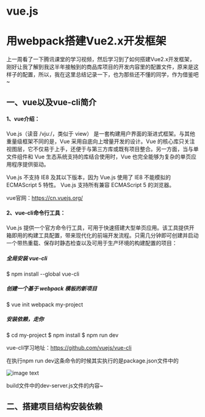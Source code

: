 # vue.js
# 用webpack搭建Vue2.x开发框架 #
上一周看了一下腾讯课堂的学习视频，然后学习到了如何搭建Vue2.x开发框架，刚好让我了解到我这半年接触到的商品库项目的开发内容里的配置文件，原来是这样子的配置，所以，我在这里总结记录一下，也为那些还不懂的同学，作为借鉴吧~

## 一、vue以及vue-cli简介 

#### 1、vue介绍： 

   Vue.js（读音 /vjuː/，类似于 view） 是一套构建用户界面的渐进式框架。与其他重量级框架不同的是，Vue 采用自底向上增量开发的设计。Vue 的核心库只关注视图层，它不仅易于上手，还便于与第三方库或既有项目整合。另一方面，当与单文件组件和 Vue 生态系统支持的库结合使用时，Vue 也完全能够为复杂的单页应用程序提供驱动。 

   Vue.js 不支持 IE8 及其以下版本，因为 Vue.js 使用了 IE8 不能模拟的 ECMAScript 5 特性。 Vue.js 支持所有兼容 ECMAScript 5 的浏览器。 

   vue官网：https://cn.vuejs.org/ 

#### 2、vue-cli命令行工具： 

   Vue.js 提供一个官方命令行工具，可用于快速搭建大型单页应用。该工具提供开箱即用的构建工具配置，带来现代化的前端开发流程。只需几分钟即可创建并启动一个带热重载、保存时静态检查以及可用于生产环境的构建配置的项目：
   ##### 全局安装 vue-cli
   $ npm install --global vue-cli
   ##### 创建一个基于 webpack 模板的新项目
   $ vue init webpack my-project
   ##### 安装依赖，走你
   $ cd my-project
   $ npm install
   $ npm run dev
   
vue-cli学习地址：https://github.com/vuejs/vue-cli 

在执行npm run dev这条命令的时候其实执行的是package.json文件中的 

![image text](https://raw.github.com/cai00/repositpry/master/vue/images/1.png)

build文件中的dev-server.js文件的内容~

## 二、搭建项目结构安装依赖 
